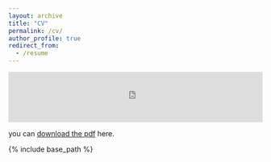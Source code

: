 ```yaml
---
layout: archive
title: "CV"
permalink: /cv/
author_profile: true
redirect_from:
  - /resume
---
```


<embed src="https://filiperecch.github.io/files/CV_Filipe_Recch_NOV_24.pdf" type="application/pdf" width="100%" height="100vh"/>

you can [download the pdf](https://filiperecch.github.io/files/CV_Filipe_Recch_NOV_24.pdf) here.

{% include base_path %}


